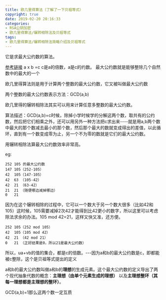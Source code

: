```yaml
---
title: 欧几里得算法（了解了一下贝祖等式）
copyright: true
date: 2019-02-20 20:16:33
categories:
- RSA公钥加密
- 欧几里得算法/辗转相除法及贝祖等式
tags:
- 欧几里得算法/辗转相除法简略介绍及贝祖等式
---
```


它是求最大公约数的算法。
<!--more-->

[参考链接](https://zh.wikipedia.org/wiki/%E8%BC%BE%E8%BD%89%E7%9B%B8%E9%99%A4%E6%B3%95#%E8%AE%A1%E7%AE%97%E5%95%86%E5%92%8C%E4%BD%99%E6%95%B0)
a x b =c  c是a的倍数，a是c的约数。
最大公约数就是能够整除几个自然数中的最大的一个

欧几里得算法则是用于计算两个整数的最大公约数，它又被叫做最大公约数

两个整数的最大公约数表示方法：GCD(a,b)

欧几里得的辗转相除法其实可以用来计算任意多整数的最大公约数。

算法描述：GCD(a,b)=c时候，除掉小学时候学的分解这两个数，取共有的公约数，然后把它们相乘之外，还可以用另外一种方法把c求出来----就是用a,b两个数中最大的那个数减去最小的那个数，然后那个最大的数就变成得出的差值，以此循环，直到有一个数变成零为止，另一个不为零的数就是它们的最大公约数。

用辗转相除法算最大公约数效率非常高。

eg:

    252 105 的最大公约数
    147 105（252-105）
    42  105（147-105）
    42  63 （105-42）
    42  21 （63-42）
    21  21 （随便哪边减掉哪边）
    0   21

因为在这个辗转相除的过程中，它可以一个数大于另一个数大很多（比如42和105）这时候，105需要减掉2次42才能得到比42更小的数字，所以这里可以考虑除法求余的办法。105 mod 42=21，这样又快又准，还方便。

    252 105（252 mod 105）
    42  105（105 mod 42）
    42  21 （42 mod 21）
    0   21 （正好结果是0，所以21是最大公约数）

所以，ua+vb的值的集合，都是c的倍数。---因为a和b的最大公约数是c，即都能被c整除，这个是贝祖等式提出的定义

a和b的最大公约数叫做a和b的**理想**的生成元素。这个最大公约数的定义导出了两个现代抽象代数的概念：**主理想（由单个元素生成的理想）** 以及**主理想整环（其每一理想都是主理想的整环）**。

GCD(a,b)=1那么这两个数一定互质